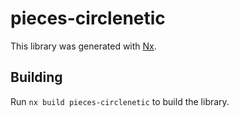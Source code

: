 # pieces-circlenetic

This library was generated with [Nx](https://nx.dev).

## Building

Run `nx build pieces-circlenetic` to build the library.
